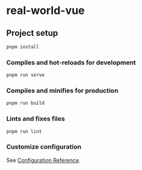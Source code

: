 # real-world-vue

## Project setup

```bash
pnpm install
```

### Compiles and hot-reloads for development

```bash
pnpm run serve
```

### Compiles and minifies for production

```bash
pnpm run build
```

### Lints and fixes files

```bash
pnpm run lint
```

### Customize configuration

See [Configuration Reference](https://cli.vuejs.org/config/).
